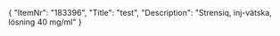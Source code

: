 {
  "ItemNr": "183396",
  "Title": "test",
  "Description": "Strensiq, inj-vätska, lösning 40 mg/ml"
}